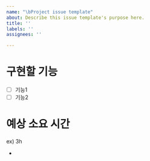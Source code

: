 ```yaml
---
name: "\bProject issue template"
about: Describe this issue template's purpose here.
title: ''
labels: ''
assignees: ''

---
```


# 구현할 기능

- [ ] 기능1
- [ ] 기능2

# 예상 소요 시간
ex) 3h

-
